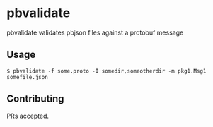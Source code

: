 # pbvalidate

pbvalidate validates pbjson files against a protobuf message


## Usage

```
$ pbvalidate -f some.proto -I somedir,someotherdir -m pkg1.Msg1 somefile.json
```

## Contributing

PRs accepted.
